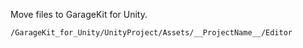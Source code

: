 Move files to GarageKit for Unity.  
[](https://github.com/sharkattack51/GarageKit_for_Unity)

`/GarageKit_for_Unity/UnityProject/Assets/__ProjectName__/Editor`
